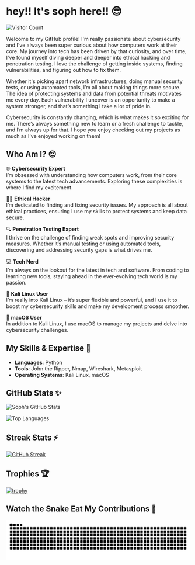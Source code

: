 # hey!! It's soph here!! 😎

![Visitor Count](https://komarev.com/ghpvc/?username=securesoph&color=red&style=plastic&label=Profile+Views)

Welcome to my GitHub profile! I'm really passionate about cybersecurity and I've always been super curious about how computers work at their core. My journey into tech has been driven by that curiosity, and over time, I've found myself diving deeper and deeper into ethical hacking and penetration testing. I love the challenge of getting inside systems, finding vulnerabilities, and figuring out how to fix them.

Whether it's picking apart network infrastructures, doing manual security tests, or using automated tools, I’m all about making things more secure. The idea of protecting systems and data from potential threats motivates me every day. Each vulnerability I uncover is an opportunity to make a system stronger, and that’s something I take a lot of pride in.

Cybersecurity is constantly changing, which is what makes it so exciting for me. There’s always something new to learn or a fresh challenge to tackle, and I’m always up for that. I hope you enjoy checking out my projects as much as I’ve enjoyed working on them!

## Who Am I? 😌

🌐 **Cybersecurity Expert**  
I’m obsessed with understanding how computers work, from their core systems to the latest tech advancements. Exploring these complexities is where I find my excitement.

🕵️‍♀️ **Ethical Hacker**  
I’m dedicated to finding and fixing security issues. My approach is all about ethical practices, ensuring I use my skills to protect systems and keep data secure.

🔍 **Penetration Testing Expert**  
I thrive on the challenge of finding weak spots and improving security measures. Whether it’s manual testing or using automated tools, discovering and addressing security gaps is what drives me.

💻 **Tech Nerd**  
I’m always on the lookout for the latest in tech and software. From coding to learning new tools, staying ahead in the ever-evolving tech world is my passion.

🐧 **Kali Linux User**  
I’m really into Kali Linux – it’s super flexible and powerful, and I use it to boost my cybersecurity skills and make my development process smoother.

🍏 **macOS User**  
In addition to Kali Linux, I use macOS to manage my projects and delve into cybersecurity challenges.

## My Skills & Expertise 🤪

- **Languages**: Python  
- **Tools**: John the Ripper, Nmap, Wireshark, Metasploit  
- **Operating Systems**: Kali Linux, macOS  

## GitHub Stats ✨

![Soph's GitHub Stats](https://github-readme-stats.vercel.app/api?username=securesoph&show_icons=true&theme=radical)

![Top Languages](https://github-readme-stats.vercel.app/api/top-langs/?username=securesoph&layout=compact&theme=radical)

## Streak Stats ⚡️

[![GitHub Streak](https://streak-stats.demolab.com?user=securesoph&theme=radical)](https://git.io/streak-stats)

## Trophies 🏆

[![trophy](https://github-profile-trophy.vercel.app/?username=securesoph&theme=radical)](https://github.com/ryo-ma/github-profile-trophy)

## Watch the Snake Eat My Contributions 🤭
![snake gif](https://github.com/securesoph/securesoph/blob/output/github-contribution-grid-snake.svg)

